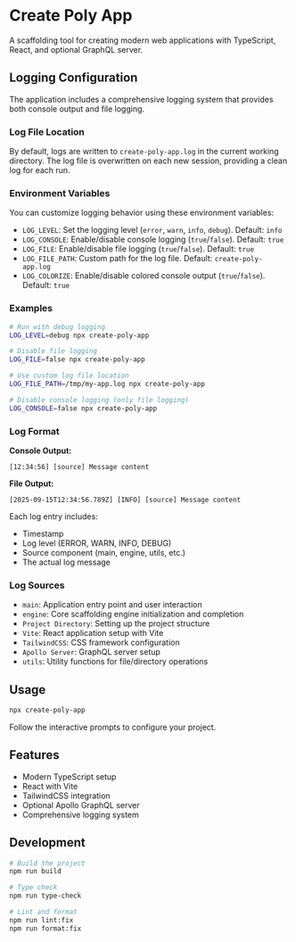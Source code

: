 # Create Poly App

A scaffolding tool for creating modern web applications with TypeScript, React, and optional GraphQL server.

## Logging Configuration

The application includes a comprehensive logging system that provides both console output and file logging.

### Log File Location

By default, logs are written to `create-poly-app.log` in the current working directory. The log file is overwritten on each new session, providing a clean log for each run.

### Environment Variables

You can customize logging behavior using these environment variables:

- `LOG_LEVEL`: Set the logging level (`error`, `warn`, `info`, `debug`). Default: `info`
- `LOG_CONSOLE`: Enable/disable console logging (`true`/`false`). Default: `true`
- `LOG_FILE`: Enable/disable file logging (`true`/`false`). Default: `true`
- `LOG_FILE_PATH`: Custom path for the log file. Default: `create-poly-app.log`
- `LOG_COLORIZE`: Enable/disable colored console output (`true`/`false`). Default: `true`

### Examples

```bash
# Run with debug logging
LOG_LEVEL=debug npx create-poly-app

# Disable file logging
LOG_FILE=false npx create-poly-app

# Use custom log file location
LOG_FILE_PATH=/tmp/my-app.log npx create-poly-app

# Disable console logging (only file logging)
LOG_CONSOLE=false npx create-poly-app
```

### Log Format

**Console Output:**

```
[12:34:56] [source] Message content
```

**File Output:**

```
[2025-09-15T12:34:56.789Z] [INFO] [source] Message content
```

Each log entry includes:

- Timestamp
- Log level (ERROR, WARN, INFO, DEBUG)
- Source component (main, engine, utils, etc.)
- The actual log message

### Log Sources

- `main`: Application entry point and user interaction
- `engine`: Core scaffolding engine initialization and completion
- `Project Directory`: Setting up the project structure
- `Vite`: React application setup with Vite
- `TailwindCSS`: CSS framework configuration
- `Apollo Server`: GraphQL server setup
- `utils`: Utility functions for file/directory operations

## Usage

```bash
npx create-poly-app
```

Follow the interactive prompts to configure your project.

## Features

- Modern TypeScript setup
- React with Vite
- TailwindCSS integration
- Optional Apollo GraphQL server
- Comprehensive logging system

## Development

```bash
# Build the project
npm run build

# Type check
npm run type-check

# Lint and format
npm run lint:fix
npm run format:fix
```

